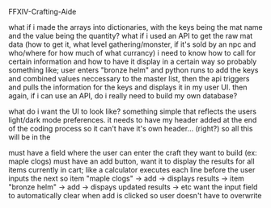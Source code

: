 FFXIV-Crafting-Aide

what if i made the arrays into dictionaries, with the keys being the mat name and the value being the quantity?
what if i used an API to get the raw mat data (how to get it, what level gathering/monster, if it's sold by an npc and who/where for how much of what currancy)
i need to know how to call for certain information and how to have it display in a certain way 
so probably something like; user enters "bronze helm" and python runs to add the keys and combined values neccessary to the master list, 
then the api triggers and pulls the information for the keys and displays it in my user UI. 
then again, if i can use an API, do i really need to build my own database?

what do i want the UI to look like? 
something simple that reflects the users light/dark mode preferences. 
it needs to have my header added at the end of the coding process so it can't have it's own header... (right?)
so all this will be in the <main>
must have a field where the user can enter the craft they want to build (ex: maple clogs)
must have an add button, want it to display the results for all items currently in cart; like a calculator executes each line before the user inputs the next
so item "maple clogs" -> add -> displays results -> item "bronze helm" -> add -> dispays updated results -> etc
want the input field to automatically clear when add is clicked so user doesn't have to overwrite
